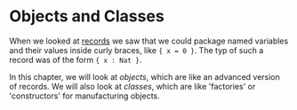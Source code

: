 # Objects and Classes

When we looked at [records](/common-programming-concepts/types/records.html) we saw that we could package named variables and their values inside curly braces, like `{ x = 0 }`. The typ of such a record was of the form `{ x : Nat }`.

In this chapter, we will look at *objects*, which are like an advanced version of records. We will also look at *classes*, which are like 'factories' or 'constructors' for manufacturing objects.
